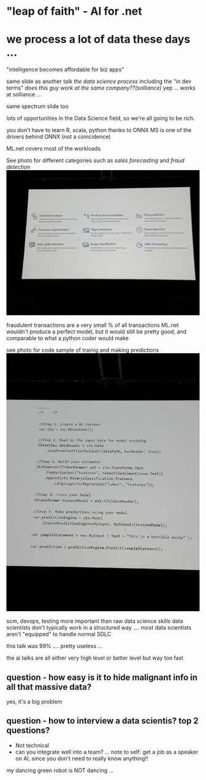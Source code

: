 # "leap of faith" - AI for .net

# we process a lot of data these days ...

"intelligence becomes affordable for biz apps"

same slide as another talk *the data science process*
  including the "in dev terms"
  _does this guy work at the same company??(solliance)_
  yep ... works at solliance ...

same spectrum slide too

lots of opportunities in the Data Science field, so we're all going to be rich.

you don't have to learn R, scala, python thanks to ONNX
  MS is one of the drivers behind ONNX (not a coincidence)

ML.net covers most of the workloads

See photo for different categories such as *sales forecasting* and *fraud detection*
![Categories](categories.jpg)

fraudulent transactions are a very small % of all transactions
ML.net wouldn't produce a perfect model, but it would still be pretty good, and comparable to what a python coder would make

see photo for code sample of trainig and making predictions
![code sample](ml-sample.jpg)

scm, devops, testing more important than raw data science skills
  data scientists don't typically work in a structured way .... 
  most data scientists aren't "equipped" to handle normal SDLC

this talk was 99% .... pretty useless ...

the ai talks are all either very high level or better level but way too fast

## question - how easy is it to hide malignant info in all that massive data?
yes, it's a big problem

## question - how to interview a data scientis? top 2 questions?
 - Not technical
 - can you integrate well into a team?
   ... note to self: get a job as a speaker on AI, since you don't need to really know anything!!
  
my dancing green robot is NOT dancing ...
